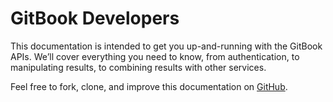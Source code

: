 # GitBook Developers

This documentation is intended to get you up-and-running with the GitBook APIs. We’ll cover everything you need to know, from authentication, to manipulating results, to combining results with other services.

Feel free to fork, clone, and improve this documentation on [GitHub](https://github.com/GitbookIO/api-guide).

